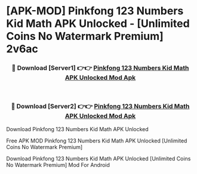# [APK-MOD] Pinkfong 123 Numbers  Kid Math APK Unlocked - [Unlimited Coins No Watermark Premium] 2v6ac



<div align="center">
<h3>🔴 Download [Server1] 👉👉 <a href="https://momento.my/?title=Pinkfong_123_Numbers__Kid_Math_APK_Unlocked">Pinkfong 123 Numbers  Kid Math APK Unlocked Mod Apk</a></h3><br>

<h3>🔴 Download [Server2] 👉👉 <a href="https://momento.my/?title=Pinkfong_123_Numbers__Kid_Math_APK_Unlocked">Pinkfong 123 Numbers  Kid Math APK Unlocked Mod Apk</a></h3>
</div>



Download Pinkfong 123 Numbers  Kid Math APK Unlocked 

Free APK MOD Pinkfong 123 Numbers  Kid Math APK Unlocked [Unlimited Coins No Watermark Premium]

Download Pinkfong 123 Numbers  Kid Math APK Unlocked [Unlimited Coins No Watermark Premium] Mod For Android
